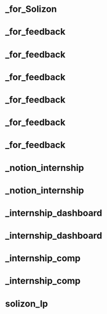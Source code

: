 # _for_Solizon
# _for_feedback
# _for_feedback
# _for_feedback
# _for_feedback
# _for_feedback
# _for_feedback
# _notion_internship
# _notion_internship
# _internship_dashboard
# _internship_dashboard
# _internship_comp
# _internship_comp
# solizon_lp

